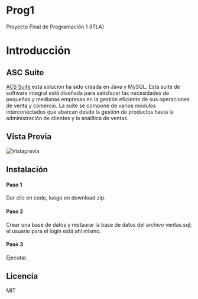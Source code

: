 # Prog1
Proyecto Final de Programación 1 (ITLA)
# Introducción
## ASC Suite
[ACS Suite](https://github.com/Deyf3r/Prog1.git "ACS Suite") esta solución ha sido creada en Java y MySQL. Esta suite de software integral está diseñada para satisfacer las necesidades de pequeñas y medianas empresas en la gestión eficiente de sus operaciones de venta y comercio. La suite se compone de varios módulos interconectados que abarcan desde la gestión de productos hasta la administración de clientes y la analítica de ventas.
## Vista Previa
![Vistaprevia](https://cdn.discordapp.com/attachments/750461051845345402/1142236438419742770/image.png "Vistaprevia")
## Instalación
#### Paso 1
Dar clic en code, luego en download zip.
#### Paso 2
Crear una base de datos y restaurar la base de datos del archivo ventas.sql; el usuario para el login está ahí mismo.
#### Paso 3
Ejecutar.
## Licencia
MIT

